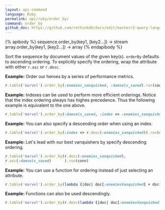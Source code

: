 ```yaml
---
layout: api-command 
language: Ruby
permalink: api/ruby/order_by/
command: order_by 
github_doc: https://github.com/rethinkdb/docs/edit/master/2-query-language/api/ruby/transformations/order_by.md
---
```


{% apibody %}
sequence.order_by(key1, [key2...]) → stream
array.order_by(key1, [key2...]) → array
{% endapibody %}

Sort the sequence by document values of the given key(s). `orderBy` defaults to ascending
ordering. To explicitly specify the ordering, wrap the attribute with either `r.asc` or
`r.desc`.

__Example:__ Order our heroes by a series of performance metrics.

```rb
r.table('marvel').order_by(:enemies_vanquished, :damsels_saved).run(conn)
```


__Example:__ Indexes can be used to perform more efficient orderings. Notice that the
index ordering always has highes precedence. Thus the following example is equivalent to the one above.

```rb
r.table('marvel').order_by(:damsels_saved, :index => :enemies_vanquished).run(conn)
```


__Example:__ You can also specify a descending order when using an index.

```rb
r.table('marvel').order_by(:index => r.desc(:enemies_vanquished)).run(conn)
```


__Example:__ Let's lead with our best vanquishers by specify descending ordering.

```rb
r.table('marvel').order_by(r.desc(:enemies_vanquished),
r.asc(:damsels_saved)      ).run(conn)
```


__Example:__ You can use a function for ordering instead of just selecting an attribute.

```rb
r.table('marvel').order_by(lambda {|doc| doc[:enemiesVanquished] + doc[:damselsSaved]}).run(conn)
```


__Example:__ Functions can also be used descendingly.

```rb
r.table('marvel').order_by(r.desc(lambda {|doc| doc[:enemiesVanquished] + doc[:damselsSaved]})).run(conn)
```

